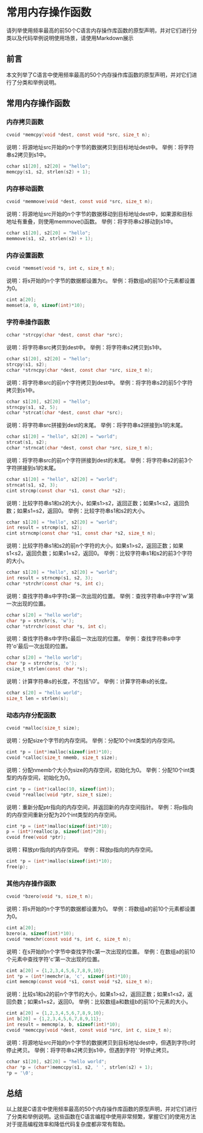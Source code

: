 # 常用内存操作函数

请列举使用频率最高的前50个C语言内存操作库函数的原型声明，并对它们进行分类以及代码举例说明使用场景，请使用Markdown展示

## 前言

本文列举了C语言中使用频率最高的50个内存操作库函数的原型声明，并对它们进行了分类和举例说明。

## 常用内存操作函数

### 内存拷贝函数

```c
cvoid *memcpy(void *dest, const void *src, size_t n);
```

说明：将源地址src开始的n个字节的数据拷贝到目标地址dest中。
举例：将字符串s2拷贝到s1中。

```c
cchar s1[20], s2[20] = "hello";
memcpy(s1, s2, strlen(s2) + 1);
```

### 内存移动函数

```c
cvoid *memmove(void *dest, const void *src, size_t n);
```

说明：将源地址src开始的n个字节的数据移动到目标地址dest中，如果源和目标地址有重叠，则使用memmove()函数。
举例：将字符串s2移动到s1中。

```c
cchar s1[20], s2[20] = "hello";
memmove(s1, s2, strlen(s2) + 1);
```

### 内存设置函数

```c
cvoid *memset(void *s, int c, size_t n);
```

说明：将s开始的n个字节的数据都设置为c。
举例：将数组a的前10个元素都设置为0。

```c
cint a[20];
memset(a, 0, sizeof(int)*10);
```

### 字符串操作函数

```c
cchar *strcpy(char *dest, const char *src);
```

说明：将字符串src拷贝到dest中。
举例：将字符串s2拷贝到s1中。

```c
cchar s1[20], s2[20] = "hello";
strcpy(s1, s2);
cchar *strncpy(char *dest, const char *src, size_t n);
```

说明：将字符串src的前n个字符拷贝到dest中。
举例：将字符串s2的前5个字符拷贝到s1中。

```c
cchar s1[20], s2[20] = "hello";
strncpy(s1, s2, 5);
cchar *strcat(char *dest, const char *src);
```

说明：将字符串src拼接到dest的末尾。
举例：将字符串s2拼接到s1的末尾。

```c
cchar s1[20] = "hello", s2[20] = "world";
strcat(s1, s2);
cchar *strncat(char *dest, const char *src, size_t n);
```

说明：将字符串src的前n个字符拼接到dest的末尾。
举例：将字符串s2的前3个字符拼接到s1的末尾。

```c
cchar s1[20] = "hello", s2[20] = "world";
strncat(s1, s2, 3);
cint strcmp(const char *s1, const char *s2);
```

说明：比较字符串s1和s2的大小，如果s1>s2，返回正数；如果s1<s2，返回负数；如果s1=s2，返回0。
举例：比较字符串s1和s2的大小。

```c
cchar s1[20] = "hello", s2[20] = "world";
int result = strcmp(s1, s2);
cint strncmp(const char *s1, const char *s2, size_t n);
```

说明：比较字符串s1和s2的前n个字符的大小，如果s1>s2，返回正数；如果s1<s2，返回负数；如果s1=s2，返回0。
举例：比较字符串s1和s2的前3个字符的大小。

```c
cchar s1[20] = "hello", s2[20] = "world";
int result = strncmp(s1, s2, 3);
cchar *strchr(const char *s, int c);
```

说明：查找字符串s中字符c第一次出现的位置。
举例：查找字符串s中字符'w'第一次出现的位置。

```c
cchar s[20] = "hello world";
char *p = strchr(s, 'w');
cchar *strrchr(const char *s, int c);
```

说明：查找字符串s中字符c最后一次出现的位置。
举例：查找字符串s中字符'o'最后一次出现的位置。

```c
cchar s[20] = "hello world";
char *p = strrchr(s, 'o');
csize_t strlen(const char *s);
```

说明：计算字符串s的长度，不包括'\0'。
举例：计算字符串s的长度。

```c
cchar s[20] = "hello world";
size_t len = strlen(s);
```

### 动态内存分配函数

```c
cvoid *malloc(size_t size);
```

说明：分配size个字节的内存空间。
举例：分配10个int类型的内存空间。

```c
cint *p = (int*)malloc(sizeof(int)*10);
cvoid *calloc(size_t nmemb, size_t size);
```

说明：分配nmemb个大小为size的内存空间，初始化为0。
举例：分配10个int类型的内存空间，初始化为0。

```c
cint *p = (int*)calloc(10, sizeof(int));
cvoid *realloc(void *ptr, size_t size);
```

说明：重新分配ptr指向的内存空间，并返回新的内存空间指针。
举例：将p指向的内存空间重新分配为20个int类型的内存空间。

```c
cint *p = (int*)malloc(sizeof(int)*10);
p = (int*)realloc(p, sizeof(int)*20);
cvoid free(void *ptr);
```

说明：释放ptr指向的内存空间。
举例：释放p指向的内存空间。

```c
cint *p = (int*)malloc(sizeof(int)*10);
free(p);
```

### 其他内存操作函数

```c
cvoid *bzero(void *s, size_t n);
```

说明：将s开始的n个字节的数据都设置为0。
举例：将数组a的前10个元素都设置为0。

```c
cint a[20];
bzero(a, sizeof(int)*10);
cvoid *memchr(const void *s, int c, size_t n);
```

说明：在s开始的n个字节中查找字符c第一次出现的位置。
举例：在数组a的前10个元素中查找字符'c'第一次出现的位置。

```c
cint a[20] = {1,2,3,4,5,6,7,8,9,10};
int *p = (int*)memchr(a, 'c', sizeof(int)*10);
cint memcmp(const void *s1, const void *s2, size_t n);
```

说明：比较s1和s2的前n个字节的大小，如果s1>s2，返回正数；如果s1<s2，返回负数；如果s1=s2，返回0。
举例：比较数组a和数组b的前10个元素的大小。

```c
cint a[20] = {1,2,3,4,5,6,7,8,9,10};
int b[20] = {1,2,3,4,5,6,7,8,9,11};
int result = memcmp(a, b, sizeof(int)*10);
cvoid *memccpy(void *dest, const void *src, int c, size_t n);
```

说明：将源地址src开始的n个字节的数据拷贝到目标地址dest中，但遇到字符c时停止拷贝。
举例：将字符串s2拷贝到s1中，但遇到字符' '时停止拷贝。

```c
cchar s1[20], s2[20] = "hello world";
char *p = (char*)memccpy(s1, s2, ' ', strlen(s2) + 1);
*p = '\0';
```

## 总结

以上就是C语言中使用频率最高的50个内存操作库函数的原型声明，并对它们进行了分类和举例说明。这些函数在C语言编程中使用非常频繁，掌握它们的使用方法对于提高编程效率和降低代码复杂度都非常有帮助。